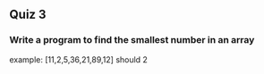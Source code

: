 ## Quiz 3

### Write a program to find the smallest number in an array

example:
[11,2,5,36,21,89,12] should 2